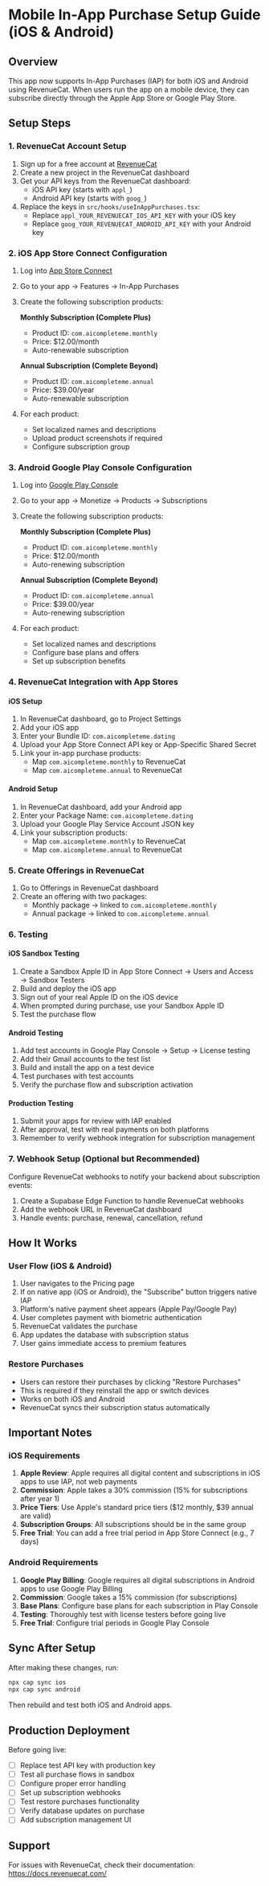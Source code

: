# Mobile In-App Purchase Setup Guide (iOS & Android)

## Overview
This app now supports In-App Purchases (IAP) for both iOS and Android using RevenueCat. When users run the app on a mobile device, they can subscribe directly through the Apple App Store or Google Play Store.

## Setup Steps

### 1. RevenueCat Account Setup
1. Sign up for a free account at [RevenueCat](https://www.revenuecat.com/)
2. Create a new project in the RevenueCat dashboard
3. Get your API keys from the RevenueCat dashboard:
   - iOS API key (starts with `appl_`)
   - Android API key (starts with `goog_`)
4. Replace the keys in `src/hooks/useInAppPurchases.tsx`:
   - Replace `appl_YOUR_REVENUECAT_IOS_API_KEY` with your iOS key
   - Replace `goog_YOUR_REVENUECAT_ANDROID_API_KEY` with your Android key

### 2. iOS App Store Connect Configuration
1. Log into [App Store Connect](https://appstoreconnect.apple.com/)
2. Go to your app → Features → In-App Purchases
3. Create the following subscription products:

   **Monthly Subscription (Complete Plus)**
   - Product ID: `com.aicompleteme.monthly`
   - Price: $12.00/month
   - Auto-renewable subscription

   **Annual Subscription (Complete Beyond)**
   - Product ID: `com.aicompleteme.annual`
   - Price: $39.00/year
   - Auto-renewable subscription

4. For each product:
   - Set localized names and descriptions
   - Upload product screenshots if required
   - Configure subscription group

### 3. Android Google Play Console Configuration
1. Log into [Google Play Console](https://play.google.com/console/)
2. Go to your app → Monetize → Products → Subscriptions
3. Create the following subscription products:

   **Monthly Subscription (Complete Plus)**
   - Product ID: `com.aicompleteme.monthly`
   - Price: $12.00/month
   - Auto-renewing subscription

   **Annual Subscription (Complete Beyond)**
   - Product ID: `com.aicompleteme.annual`
   - Price: $39.00/year
   - Auto-renewing subscription

4. For each product:
   - Set localized names and descriptions
   - Configure base plans and offers
   - Set up subscription benefits

### 4. RevenueCat Integration with App Stores
#### iOS Setup
1. In RevenueCat dashboard, go to Project Settings
2. Add your iOS app
3. Enter your Bundle ID: `com.aicompleteme.dating`
4. Upload your App Store Connect API key or App-Specific Shared Secret
5. Link your in-app purchase products:
   - Map `com.aicompleteme.monthly` to RevenueCat
   - Map `com.aicompleteme.annual` to RevenueCat

#### Android Setup
1. In RevenueCat dashboard, add your Android app
2. Enter your Package Name: `com.aicompleteme.dating`
3. Upload your Google Play Service Account JSON key
4. Link your subscription products:
   - Map `com.aicompleteme.monthly` to RevenueCat
   - Map `com.aicompleteme.annual` to RevenueCat

### 5. Create Offerings in RevenueCat
1. Go to Offerings in RevenueCat dashboard
2. Create an offering with two packages:
   - Monthly package → linked to `com.aicompleteme.monthly`
   - Annual package → linked to `com.aicompleteme.annual`

### 6. Testing
#### iOS Sandbox Testing
1. Create a Sandbox Apple ID in App Store Connect → Users and Access → Sandbox Testers
2. Build and deploy the iOS app
3. Sign out of your real Apple ID on the iOS device
4. When prompted during purchase, use your Sandbox Apple ID
5. Test the purchase flow

#### Android Testing
1. Add test accounts in Google Play Console → Setup → License testing
2. Add their Gmail accounts to the test list
3. Build and install the app on a test device
4. Test purchases with test accounts
5. Verify the purchase flow and subscription activation

#### Production Testing
1. Submit your apps for review with IAP enabled
2. After approval, test with real payments on both platforms
3. Remember to verify webhook integration for subscription management

### 7. Webhook Setup (Optional but Recommended)
Configure RevenueCat webhooks to notify your backend about subscription events:
1. Create a Supabase Edge Function to handle RevenueCat webhooks
2. Add the webhook URL in RevenueCat dashboard
3. Handle events: purchase, renewal, cancellation, refund

## How It Works

### User Flow (iOS & Android)
1. User navigates to the Pricing page
2. If on native app (iOS or Android), the "Subscribe" button triggers native IAP
3. Platform's native payment sheet appears (Apple Pay/Google Pay)
4. User completes payment with biometric authentication
5. RevenueCat validates the purchase
6. App updates the database with subscription status
7. User gains immediate access to premium features

### Restore Purchases
- Users can restore their purchases by clicking "Restore Purchases"
- This is required if they reinstall the app or switch devices
- Works on both iOS and Android
- RevenueCat syncs their subscription status automatically

## Important Notes

### iOS Requirements
1. **Apple Review**: Apple requires all digital content and subscriptions in iOS apps to use IAP, not web payments
2. **Commission**: Apple takes a 30% commission (15% for subscriptions after year 1)
3. **Price Tiers**: Use Apple's standard price tiers ($12 monthly, $39 annual are valid)
4. **Subscription Groups**: All subscriptions should be in the same group
5. **Free Trial**: You can add a free trial period in App Store Connect (e.g., 7 days)

### Android Requirements
1. **Google Play Billing**: Google requires all digital subscriptions in Android apps to use Google Play Billing
2. **Commission**: Google takes a 15% commission (for subscriptions)
3. **Base Plans**: Configure base plans for each subscription in Play Console
4. **Testing**: Thoroughly test with license testers before going live
5. **Free Trial**: Configure trial periods in Google Play Console

## Sync After Setup
After making these changes, run:
```bash
npx cap sync ios
npx cap sync android
```

Then rebuild and test both iOS and Android apps.

## Production Deployment
Before going live:
- [ ] Replace test API key with production key
- [ ] Test all purchase flows in sandbox
- [ ] Configure proper error handling
- [ ] Set up subscription webhooks
- [ ] Test restore purchases functionality
- [ ] Verify database updates on purchase
- [ ] Add subscription management UI

## Support
For issues with RevenueCat, check their documentation: https://docs.revenuecat.com/
